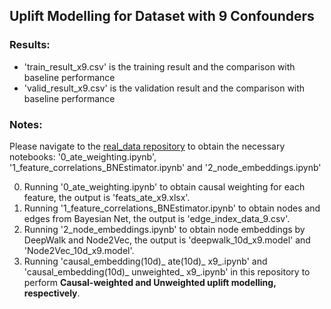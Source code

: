 ## Uplift Modelling for Dataset with 9 Confounders
### Results:
- 'train_result_x9.csv' is the training result and the comparison with baseline performance
- 'valid_result_x9.csv' is the validation result and the comparison with baseline performance
### Notes:
Please navigate to the [real_data repository](https://github.com/whw199833/Uplift-Modeling-based-on-Graph-Neural-Network-Combined-with-Causal-Weighting/tree/main/real_data) to obtain the necessary notebooks: '0_ate_weighting.ipynb', '1_feature_correlations_BNEstimator.ipynb' and '2_node_embeddings.ipynb'

0. Running '0_ate_weighting.ipynb' to obtain causal weighting for each feature, the output is 'feats_ate_x9.xlsx'.
1. Running '1_feature_correlations_BNEstimator.ipynb' to obtain nodes and edges from Bayesian Net, the output is 'edge_index_data_9.csv'.
2. Running '2_node_embeddings.ipynb' to obtain node embeddings by DeepWalk and Node2Vec, the output is 'deepwalk_10d_x9.model' and 'Node2Vec_10d_x9.model'. 
3. Running 'causal_embedding(10d)_ ate(10d)_ x9_.ipynb' and 'causal_embedding(10d)_ unweighted_ x9_.ipynb' in this repository to perform **Causal-weighted and Unweighted uplift modelling, respectively**.

